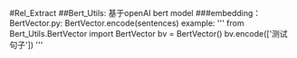 #Rel_Extract
    ##Bert_Utils:
        基于openAI bert model
        ###embedding：
            BertVector.py:
                BertVector.encode(sentences)
            example:
                '''
                from Bert_Utils.BertVector import BertVector
                bv = BertVector()
                bv.encode(['测试句子'])
                '''